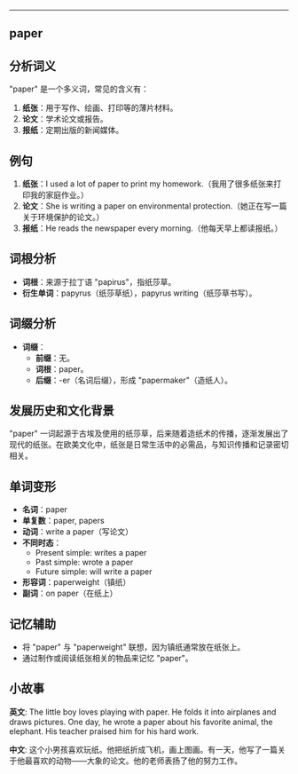 
---------------
## paper
## 分析词义
"paper" 是一个多义词，常见的含义有：
1. **纸张**：用于写作、绘画、打印等的薄片材料。
2. **论文**：学术论文或报告。
3. **报纸**：定期出版的新闻媒体。

## 例句
1. **纸张**：I used a lot of paper to print my homework.（我用了很多纸张来打印我的家庭作业。）
2. **论文**：She is writing a paper on environmental protection.（她正在写一篇关于环境保护的论文。）
3. **报纸**：He reads the newspaper every morning.（他每天早上都读报纸。）

## 词根分析
- **词根**：来源于拉丁语 "papirus"，指纸莎草。
- **衍生单词**：papyrus（纸莎草纸），papyrus writing（纸莎草书写）。

## 词缀分析
- **词缀**：
  - **前缀**：无。
  - **词根**：paper。
  - **后缀**：-er（名词后缀），形成 "papermaker"（造纸人）。

## 发展历史和文化背景
"paper" 一词起源于古埃及使用的纸莎草，后来随着造纸术的传播，逐渐发展出了现代的纸张。在欧美文化中，纸张是日常生活中的必需品，与知识传播和记录密切相关。

## 单词变形
- **名词**：paper
- **单复数**：paper, papers
- **动词**：write a paper（写论文）
- **不同时态**：
  - Present simple: writes a paper
  - Past simple: wrote a paper
  - Future simple: will write a paper
- **形容词**：paperweight（镇纸）
- **副词**：on paper（在纸上）

## 记忆辅助
- 将 "paper" 与 "paperweight" 联想，因为镇纸通常放在纸张上。
- 通过制作或阅读纸张相关的物品来记忆 "paper"。

## 小故事
**英文**:
The little boy loves playing with paper. He folds it into airplanes and draws pictures. One day, he wrote a paper about his favorite animal, the elephant. His teacher praised him for his hard work.

**中文**:
这个小男孩喜欢玩纸。他把纸折成飞机，画上图画。有一天，他写了一篇关于他最喜欢的动物——大象的论文。他的老师表扬了他的努力工作。

